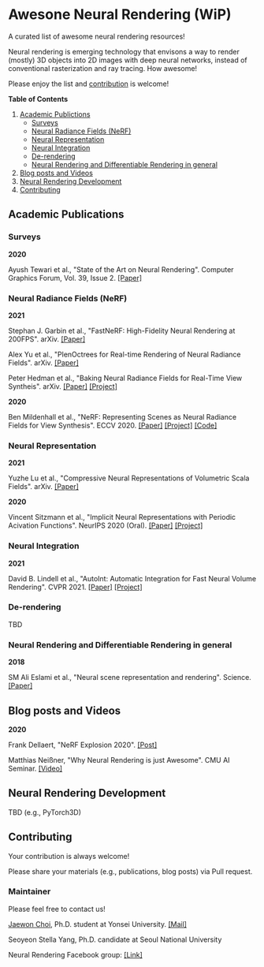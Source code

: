 # Awesone Neural Rendering (WiP)

A curated list of awesome neural rendering resources!

Neural rendering is emerging technology that envisons a way to render (mostly) 3D objects into 2D images with deep neural networks, instead of conventional rasterization and ray tracing. How awesome!

Please enjoy the list and [contribution](#contributing) is welcome!

**Table of Contents**

1. [Academic Publictions](#academic-publications)
    * [Surveys](#surveys)
    * [Neural Radiance Fields (NeRF)](#neural-radiance-fields-nerf)
    * [Neural Representation](#neural-representation)
    * [Neural Integration](#neural-integration)
    * [De-rendering](#de-rendering)
    * [Neural Rendering and Differentiable Rendering in general](#neural-rendering-and-differentiable-rendering-in-general)
3. [Blog posts and Videos](#blog-posts-and-videos)
4. [Neural Rendering Development](#neural-rendering-development)
5. [Contributing](#contributing)

## Academic Publications


### Surveys

**2020**

Ayush Tewari et al., "State of the Art on Neural Rendering". Computer Graphics Forum, Vol. 39, Issue 2. [[Paper]](https://arxiv.org/abs/2004.03805)

### Neural Radiance Fields (NeRF)

**2021**

Stephan J. Garbin et al., "FastNeRF: High-Fidelity Neural Rendering at 200FPS". arXiv. [[Paper]](https://arxiv.org/abs/2103.10380)

Alex Yu et al., "PlenOctrees for Real-time Rendering of Neural Radiance Fields". arXiv. [[Paper]](https://arxiv.org/abs/2103.14024)

Peter Hedman et al., "Baking Neural Radiance Fields for Real-Time View Syntheis". arXiv. [[Paper]](https://arxiv.org/abs/2103.14645) [[Project]](https://phog.github.io/snerg/)

**2020**

Ben Mildenhall et al., "NeRF: Representing Scenes as Neural Radiance Fields for View Synthesis". ECCV 2020. [[Paper]](https://arxiv.org/abs/2003.08934) [[Project]](https://www.matthewtancik.com/nerf) [[Code]](https://github.com/bmild/nerf)

### Neural Representation

**2021**

Yuzhe Lu et al., "Compressive Neural Representations of Volumetric Scala Fields". arXiv. [[Paper]](https://arxiv.org/abs/2104.04523)

**2020**

Vincent Sitzmann et al., "Implicit Neural Representations with Periodic Acivation Functions". NeurIPS 2020 (Oral). [[Paper]](https://arxiv.org/abs/2006.09661) [[Project]](https://vsitzmann.github.io/siren/)

### Neural Integration

**2021**

David B. Lindell et al., "AutoInt: Automatic Integration for Fast Neural Volume Rendering". CVPR 2021. [[Paper]](https://arxiv.org/abs/2012.01714) [[Project]](http://www.computationalimaging.org/publications/automatic-integration/)

### De-rendering

TBD

### Neural Rendering and Differentiable Rendering in general

**2018**

SM Ali Eslami et al., "Neural scene representation and rendering". Science. [[Paper]](https://science.sciencemag.org/content/360/6394/1204.abstract)

## Blog posts and Videos

**2020**

Frank Dellaert, "NeRF Explosion 2020". [[Post]](https://dellaert.github.io/NeRF/)

Matthias Neißner, "Why Neural Rendering is just Awesome". CMU AI Seminar. [[Video]](https://www.youtube.com/watch?v=zNvS5hQsWEo)

## Neural Rendering Development

TBD (e.g., PyTorch3D)

## Contributing

Your contribution is always welcome!

Please share your materials (e.g., publications, blog posts) via Pull request.

### Maintainer

Please feel free to contact us!

[Jaewon Choi](https://sites.google.com/view/jaewon-choi), Ph.D. student at Yonsei University. [[Mail]](<jaewon-choi@yonsei.ac.kr>)

Seoyeon Stella Yang, Ph.D. candidate at Seoul National University

Neural Rendering Facebook group: [[Link]](https://www.facebook.com/groups/neuralrendering)
